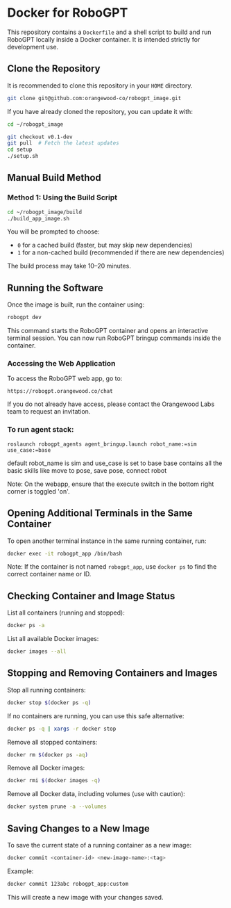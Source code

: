 # Docker for RoboGPT

This repository contains a `Dockerfile` and a shell script to build and run RoboGPT locally inside a Docker container. It is intended strictly for development use.

## Clone the Repository

It is recommended to clone this repository in your `HOME` directory.

```bash
git clone git@github.com:orangewood-co/robogpt_image.git
```

If you have already cloned the repository, you can update it with:

```bash
cd ~/robogpt_image

git checkout v0.1-dev
git pull  # Fetch the latest updates
cd setup
./setup.sh
```

## Manual Build Method

### Method 1: Using the Build Script

```bash
cd ~/robogpt_image/build
./build_app_image.sh
```

You will be prompted to choose:

- `0` for a cached build (faster, but may skip new dependencies)
- `1` for a non-cached build (recommended if there are new dependencies)

The build process may take 10–20 minutes.

## Running the Software

Once the image is built, run the container using:

```bash
robogpt dev
```

This command starts the RoboGPT container and opens an interactive terminal session. You can now run RoboGPT bringup commands inside the container.

### Accessing the Web Application

To access the RoboGPT web app, go to:

```
https://robogpt.orangewood.co/chat
```

If you do not already have access, please contact the Orangewood Labs team to request an invitation.

### To run agent stack:

```Shell
roslaunch robogpt_agents agent_bringup.launch robot_name:=sim use_case:=base
```

default robot_name is sim and use_case is set to base
base contains all the basic skills like move to pose, save pose, connect robot

Note: On the webapp, ensure that the execute switch in the bottom right corner is toggled 'on'.
## Opening Additional Terminals in the Same Container

To open another terminal instance in the same running container, run:

```bash
docker exec -it robogpt_app /bin/bash
```

Note: If the container is not named `robogpt_app`, use `docker ps` to find the correct container name or ID.


## Checking Container and Image Status

List all containers (running and stopped):

```bash
docker ps -a
```

List all available Docker images:

```bash
docker images --all
```

## Stopping and Removing Containers and Images

Stop all running containers:

```bash
docker stop $(docker ps -q)
```

If no containers are running, you can use this safe alternative:

```bash
docker ps -q | xargs -r docker stop
```

Remove all stopped containers:

```bash
docker rm $(docker ps -aq)
```

Remove all Docker images:

```bash
docker rmi $(docker images -q)
```

Remove all Docker data, including volumes (use with caution):

```bash
docker system prune -a --volumes
```

## Saving Changes to a New Image

To save the current state of a running container as a new image:

```bash
docker commit <container-id> <new-image-name>:<tag>
```

Example:

```bash
docker commit 123abc robogpt_app:custom
```

This will create a new image with your changes saved.